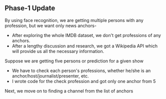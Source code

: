 ## Phase-1 Update

By using face recognition, we are getting multiple persons with any profession, but we want only news anchors- 
* After exploring the whole IMDB dataset, we don't get professions of any anchors. 
* After a lengthy discussion and research, we got a Wikipedia API which will provide us all the necessary information.

Suppose we are getting five persons or prediction for a given show
* We have to check each person's professions, whether he/she is an anchor/host/journalist/presenter, etc.
* I wrote code for the check profession and got only one anchor from 5

Next, we move on to finding a channel from the list of anchors
